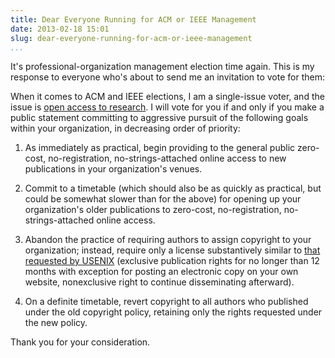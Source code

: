 ```yaml
---
title: Dear Everyone Running for ACM or IEEE Management
date: 2013-02-18 15:01
slug: dear-everyone-running-for-acm-or-ieee-management
...
```


It's professional-organization management election time again. This is
my response to everyone who's about to send me an invitation to vote
for them:

When it comes to ACM and IEEE elections, I am a single-issue voter,
and the issue is
[open access to research](http://www.righttoresearch.org/learn/whyOA/index.shtml).
I will vote for you if and only if you make a public statement
committing to aggressive pursuit of the following goals within your
organization, in decreasing order of priority:

1. As immediately as practical, begin providing to the general public
   zero-cost, no-registration, no-strings-attached online access to new
   publications in your organization's venues.

2. Commit to a timetable (which should also be as quickly as practical,
   but could be somewhat slower than for the above) for opening up your
   organization's older publications to zero-cost, no-registration,
   no-strings-attached online access.

3. Abandon the practice of requiring authors to assign copyright to your
   organization; instead, require only a license substantively similar to
   [that requested by USENIX](https://www.usenix.org/node/73711) (exclusive
   publication rights for no longer than 12 months with exception for
   posting an electronic copy on your own website, nonexclusive right to
   continue disseminating afterward).

4. On a definite timetable, revert copyright to all authors who
   published under the old copyright policy, retaining only the rights
   requested under the new policy.

Thank you for your consideration.

